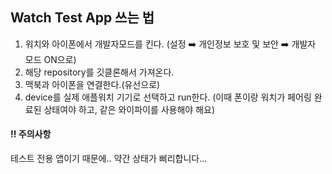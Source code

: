 ## Watch Test App 쓰는 법

1. 워치와 아이폰에서 개발자모드를 킨다. (설정 ➡️ 개인정보 보호 및 보안 ➡️ 개발자 모드 ON으로)
2. 해당 repository를 깃클론해서 가져온다.
3. 맥북과 아이폰을 연결한다.(유선으로)
4. device를 실제 애플워치 기기로 선택하고 run한다. (이때 폰이랑 워치가 페어링 완료된 상태여야 하고, 같은 와이파이를 사용해야 해요)

#### ‼️ 주의사항
테스트 전용 앱이기 때문에.. 약간 상태가 삐리합니다...
